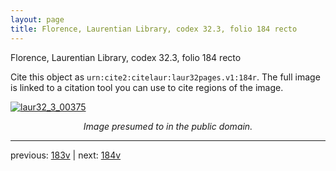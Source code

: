 ```yaml
---
layout: page
title: Florence, Laurentian Library, codex 32.3, folio 184 recto
---
```


Florence, Laurentian Library, codex 32.3, folio 184 recto

Cite this object as `urn:cite2:citelaur:laur32pages.v1:184r`.  The full image is linked to a citation tool you can use to cite regions of the image.

[![laur32_3_00375](http://www.homermultitext.org/iipsrv?IIIF=/project/homer/pyramidal/deepzoom/citelaur/laur32imgs/v1/laur32_3_00375.tif/full/800,/0/default.jpg)](http://www.homermultitext.org/ict2/?urn=urn:cite2:citelaur:laur32imgs.v1:laur32_3_00375) 

<p style="text-align: center; font-style: italic;">Image presumed to in the public domain.</p>

---

previous: [183v](../183v/) | next: [184v](../184v/)